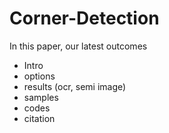 # Corner-Detection
In this paper, our latest outcomes
- Intro
- options
- results (ocr, semi image)
- samples
- codes
- citation
